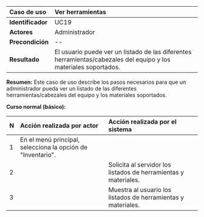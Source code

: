 | **Caso de uso**      | **Ver herramientas** |
| :---        | :---        |
| **Identificador**      | UC19 |
| **Actores**      | Administrador |
| **Precondición**   | -- |
| **Resultado**   | El usuario puede ver un listado de las diferentes herramientas/cabezales del equipo y los materiales soportados. |

**Resumen:**
Este caso de uso describe los pasos necesarios para que un administrador pueda ver un listado de las diferentes herramientas/cabezales del equipo y los materiales soportados.

**Curso normal (básico):**

| **N**      | **Acción realizada por actor** | **Acción realizada por el sistema** |
| :---        | :---        | :---        |
| 1      | En el menú principal, selecciona la opción de "Inventario". |  |
| 2      |  | Solicita al servidor los listados de herramientas y materiales. |
| 3      |  | Muestra al usuario los listados de herramientas y materiales. |
